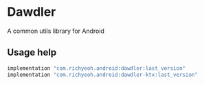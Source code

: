 # Dawdler

A common utils library for Android

## Usage help
``` gradle
implementation "com.richyeoh.android:dawdler:last_version"
implementation "com.richyeoh.android:dawdler-ktx:last_version"
```
